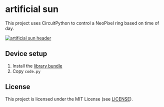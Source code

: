 # artificial sun

This project uses CircuitPython to control a NeoPixel ring based on time of day.

[![artificial sun header](https://cdn.hashnode.com/res/hashnode/image/upload/v1676333112701/7ae6c93b-7d34-4def-ad01-92cb0f29ce10.jpeg?w=1600&h=840&fit=crop&crop=entropy&auto=compress,format&format=webp)][blog]

[blog]: https://twiddlingbits.net/artificial-sun

## Device setup

1. Install the [library bundle][libs]
2. Copy `code.py`

[libs]: https://github.com/adafruit/Adafruit_CircuitPython_Bundle#use

## License

This project is licensed under the MIT License (see [LICENSE](LICENSE)).
